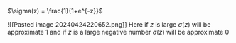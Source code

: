 $\sigma(z) = \frac{1}{1+e^{-z}}$ 

![[Pasted image 20240424220652.png]]
Here if $z$ is large $\sigma(z)$ will be approximate 1
and if $z$ is a large negative number $\sigma(z)$ will be approximate 0